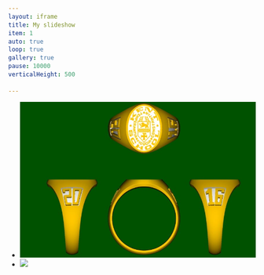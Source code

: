 ```yaml
---
layout: iframe
title: My slideshow
item: 1
auto: true
loop: true
gallery: true
pause: 10000
verticalHeight: 500

---
```


*  <div class="box"> <img src="my-pics1/photo7.JPG"></div>
* <img src="//images.weserv.nl/?url=my-pics1/photo10.PNG&w=300&h=300&fit=inside">
